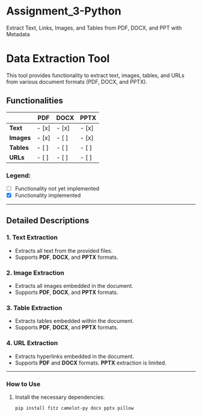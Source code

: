 # Assignment_3-Python
Extract Text, Links, Images, and Tables from PDF, DOCX, and PPT with Metadata

# Data Extraction Tool

This tool provides functionality to extract text, images, tables, and URLs from various document formats (PDF, DOCX, and PPTX).

## Functionalities

|               | **PDF** | **DOCX** | **PPTX** |
| ------------- | ------- | -------- | -------- |
| **Text**      | - [x]   | - [x]    | - [x]    |
| **Images**    | - [x]   | - [ ]    | - [x]    |
| **Tables**    | - [ ]   | - [ ]    | - [ ]    |
| **URLs**      | - [ ]   | - [ ]    | - [ ]    |

### Legend:

- [ ] Functionality not yet implemented
- [x] Functionality implemented

---

## Detailed Descriptions

### 1. **Text Extraction**
- Extracts all text from the provided files.
- Supports **PDF**, **DOCX**, and **PPTX** formats.

### 2. **Image Extraction**
- Extracts all images embedded in the document.
- Supports **PDF**, **DOCX**, and **PPTX** formats.

### 3. **Table Extraction**
- Extracts tables embedded within the document.
- Supports **PDF**, **DOCX**, and **PPTX** formats.

### 4. **URL Extraction**
- Extracts hyperlinks embedded in the document.
- Supports **PDF** and **DOCX** formats. **PPTX** extraction is limited.

---

### How to Use

1. Install the necessary dependencies:
   ```bash
   pip install fitz camelot-py docx pptx pillow

